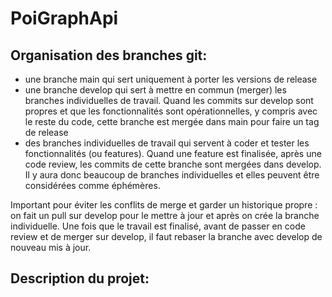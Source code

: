 # PoiGraphApi

## Organisation des branches git:
- une branche main qui sert uniquement à porter les versions de release
- une branche develop qui sert à mettre en commun (merger) les branches individuelles de travail. Quand les commits sur develop sont propres et que les fonctionnalités sont opérationnelles, y compris avec le reste du code, cette branche est mergée dans main pour faire un tag de release
- des branches individuelles de travail qui servent à coder et tester les fonctionnalités (ou features). Quand une feature est finalisée, après une code review, les commits de cette branche sont mergées dans develop. Il y aura donc beaucoup de branches individuelles et elles peuvent être considérées comme éphémères.

Important pour éviter les conflits de merge et garder un historique propre : on fait un pull sur develop pour le mettre à jour et après on crée la branche individuelle. Une fois que le travail est finalisé, avant de passer en code review et de merger sur develop, il faut rebaser la branche avec develop de nouveau mis à jour.

## Description du projet:

